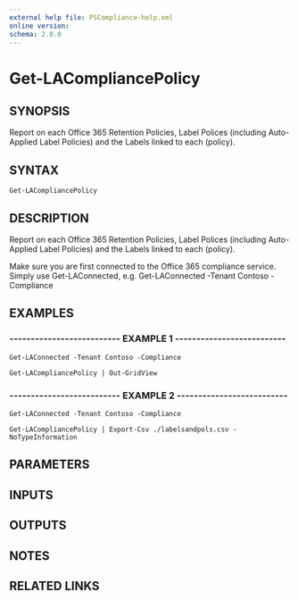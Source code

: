 ```yaml
---
external help file: PSCompliance-help.xml
online version: 
schema: 2.0.0
---
```


# Get-LACompliancePolicy

## SYNOPSIS
Report on each Office 365 Retention Policies, Label Polices (including Auto-Applied Label Policies) and the Labels linked to each (policy).

## SYNTAX

```
Get-LACompliancePolicy
```

## DESCRIPTION
Report on each Office 365 Retention Policies, Label Polices (including Auto-Applied Label Policies) and the Labels linked to each (policy).

Make sure you are first connected to the Office 365 compliance service. 
Simply use Get-LAConnected,  e.g.
Get-LAConnected -Tenant Contoso -Compliance

## EXAMPLES

### -------------------------- EXAMPLE 1 --------------------------
```
Get-LAConnected -Tenant Contoso -Compliance

Get-LACompliancePolicy | Out-GridView
```

### -------------------------- EXAMPLE 2 --------------------------
```
Get-LAConnected -Tenant Contoso -Compliance

Get-LACompliancePolicy | Export-Csv ./labelsandpols.csv -NoTypeInformation
```

## PARAMETERS

## INPUTS

## OUTPUTS

## NOTES

## RELATED LINKS

